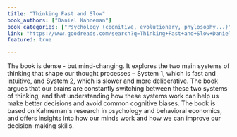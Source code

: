 ```yaml
---
title: "Thinking Fast and Slow"
book_authors: ["Daniel Kahneman"]
book_categories: ["Psychology (cognitive, evolutionary, phylosophy...)"]
link: "https://www.goodreads.com/search?q=Thinking+Fast+and+Slow+Daniel+Kahneman"
featured: true

---
```


The book is dense - but mind-changing. It explores the two main systems of thinking that shape our thought processes – System 1, which is fast and intuitive, and System 2, which is slower and more deliberative. The book argues that our brains are constantly switching between these two systems of thinking, and that understanding how these systems work can help us make better decisions and avoid common cognitive biases. The book is based on Kahneman's research in psychology and behavioral economics, and offers insights into how our minds work and how we can improve our decision-making skills.